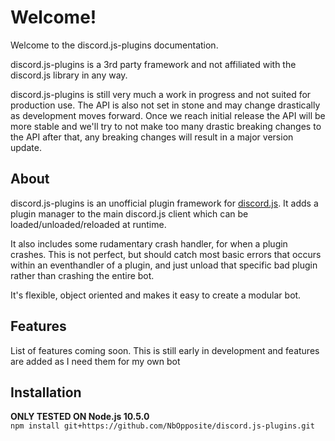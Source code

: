 # Welcome!
Welcome to the discord.js-plugins documentation.

discord.js-plugins is a 3rd party framework and not affiliated with the discord.js library in any way.

discord.js-plugins is still very much a work in progress and not suited for production use.
The API is also not set in stone and may change drastically as development moves forward.
Once we reach initial release the API will be more stable and we'll try to not make too many drastic
breaking changes to the API after that, any breaking changes will result in a major version update.

## About
discord.js-plugins is an unofficial plugin framework for [discord.js](https://discord.js.org/#/).
It adds a plugin manager to the main discord.js client which can be loaded/unloaded/reloaded at runtime.

It also includes some rudamentary crash handler, for when a plugin crashes. This is not perfect, but
should catch most basic errors that occurs within an eventhandler of a plugin, and just unload that
specific bad plugin rather than crashing the entire bot.

It's flexible, object oriented and makes it easy to create a modular bot.

## Features
List of features coming soon.
This is still early in development and features are added as I need them for my own bot

## Installation
**ONLY TESTED ON Node.js 10.5.0**  
`npm install git+https://github.com/NbOpposite/discord.js-plugins.git`